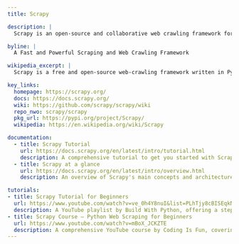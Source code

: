 ```yaml
---
title: Scrapy

description: |
  Scrapy is an open-source and collaborative web crawling framework for Python. It's designed for extracting structured data from websites, which can be used for a wide range of applications like data mining, information processing, or historical archival.

byline: |
  A Fast and Powerful Scraping and Web Crawling Framework

wikipedia_excerpt: |
  Scrapy is a free and open-source web-crawling framework written in Python. Originally designed for web scraping, it can also be used to extract data using APIs or as a general-purpose web crawler. It is currently maintained by Zyte (formerly Scrapinghub), a web-scraping development and services company.

key_links:
  homepage: https://scrapy.org/
  docs: https://docs.scrapy.org/
  wiki: https://github.com/scrapy/scrapy/wiki
  repo_nwo: scrapy/scrapy
  pkg_url: https://pypi.org/project/Scrapy/
  wikipedia: https://en.wikipedia.org/wiki/Scrapy

documentation:
  - title: Scrapy Tutorial
    url: https://docs.scrapy.org/en/latest/intro/tutorial.html
    description: A comprehensive tutorial to get you started with Scrapy.
  - title: Scrapy at a glance
    url: https://docs.scrapy.org/en/latest/intro/overview.html
    description: An overview of Scrapy's main concepts and architecture.

tutorials:
- title: Scrapy Tutorial for Beginners
  url: https://www.youtube.com/watch?v=ve_0h4Y8nuI&list=PLhTjy8cBISEqkN-5Ku_kXG4QW33sxQo0t
  description: A YouTube playlist by Build With Python, offering a step-by-step introduction to Scrapy.
- title: Scrapy Course – Python Web Scraping for Beginners
  url: https://www.youtube.com/watch?v=mBoX_JCKZTE
  description: A comprehensive YouTube course by Coding Is Fun, covering Scrapy from basics to advanced topics.
---
```


